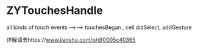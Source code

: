 # ZYTouchesHandle
all kinds of touch events -->--> touchesBegan , cell didSelect, addGesture 

详解请去https://www.jianshu.com/p/df0005c40365
